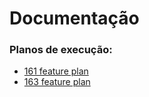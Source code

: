 # Documentação

### Planos de execução:


<!-- A lista abaixo será gerada automaticamente -->
- [161 feature plan](pr/161_feature_plan.md)
- [163 feature plan](pr/163_feature_plan.md)
